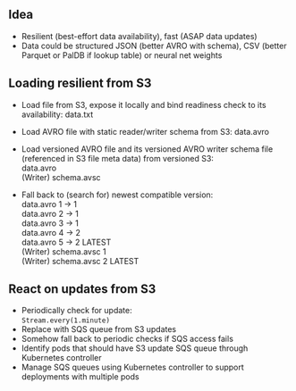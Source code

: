 ## Idea
* Resilient (best-effort data availability), fast (ASAP data updates)
* Data could be structured JSON (better AVRO with schema), CSV (better Parquet or PalDB if lookup table) or neural net weights

## Loading resilient from S3

* Load file from S3, expose it locally and bind readiness check to its availability:
data.txt

* Load AVRO file with static reader/writer schema from S3:
data.avro

* Load versioned AVRO file and its versioned AVRO writer schema file (referenced in S3 file meta data) from versioned S3:  
data.avro <VERSION>  
(Writer) schema.avsc <VERSION>

* Fall back to (search for) newest compatible version:  
data.avro 1 -> 1  
data.avro 2 -> 1  
data.avro 3 -> 1  
data.avro 4 -> 2  
data.avro 5 -> 2 LATEST  
(Writer) schema.avsc 1  
(Writer) schema.avsc 2 LATEST

## React on updates from S3

* Periodically check for update:  
  `Stream.every(1.minute)`
* Replace with SQS queue from S3 updates
* Somehow fall back to periodic checks if SQS access fails
* Identify pods that should have S3 update SQS queue through Kubernetes controller
* Manage SQS queues using Kubernetes controller to support deployments with multiple pods